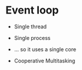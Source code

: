 # Event loop

* Single thread
* Single process
* ... so it uses a single core

* Cooperative Multitasking


